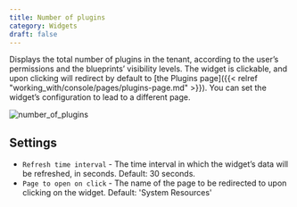 ```yaml
---
title: Number of plugins
category: Widgets
draft: false
---
```

Displays the total number of plugins in the tenant, according to the user’s permissions and the blueprints’ visibility levels.
The widget is clickable, and upon clicking will redirect by default to
[the Plugins page]({{< relref "working_with/console/pages/plugins-page.md" >}}).
You can set the widget’s configuration to lead to a different page.

![number_of_plugins]( /images/ui/widgets/num_of_plugins.png )


## Settings

* `Refresh time interval` - The time interval in which the widget’s data will be refreshed, in seconds. Default: 30 seconds.
* `Page to open on click` - The name of the page to be redirected to upon clicking on the widget. Default: 'System Resources'

